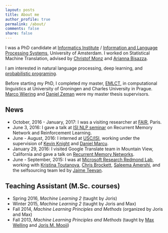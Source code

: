 ```yaml
---
layout: posts
title: About me
author_profile: true
permalink: /about/
comments: false
share: false
---
```



I was a PhD candidate at [Informatics Institute](http://ivi.uva.nl/) / [Information and Language Processing Systems](http://ilps.science.uva.nl/), University of Amsterdam.
I worked on Statistical Machine Translation, advised by [Christof Monz](https://staff.fnwi.uva.nl/c.monz/) and [Arianna Bisazza](http://liacs.leidenuniv.nl/~bisazzaa/).

I am interested in natural language processing, deep learning, and [probabilistic programing](http://probabilistic-programming.org).

Before starting my PhD, I completed my master, [EMLCT](http://lct-master.org/), in computational linguistics at University of Groningen and Charles University in Prague. [Marco Wiering](http://www.ai.rug.nl/~mwiering/) and [Daniel Zeman](http://ufal.mff.cuni.cz/daniel-zeman) were my master thesis supervisors.

## News

* October, 2016 - January, 2017: I was a visiting researcher at [FAIR](https://research.facebook.com/ai), Paris.
* June 3, 2016: I gave a talk at [ISI NLP seminar](http://nlg.isi.edu/nl-seminar/) on Recurrent Memory Network and Reinforcement Learning.
* June - August, 2016: I interned at [USC/ISI](http://www.isi.edu/), working under the supervision of [Kevin Knight](http://www.isi.edu/~knight/) and [Daniel Marcu](http://www.isi.edu/~marcu/).
* January 29, 2016: I visited Google Translate team in Mountain View, California and gave a talk on [Recurrent Memory Networks](http://arxiv.org/abs/1601.01272).
* June - September, 2015: I was at [Microsoft Research Redmond Lab](https://www.microsoft.com/en-us/research/lab/microsoft-research-redmond/), working with [Kristina Toutanova](http://kristinatoutanova.com), [Chris Brockett](https://www.microsoft.com/en-us/research/people/chrisbkt/), [Saleema Amershi](http://research.microsoft.com/en-us/um/people/samershi/), and the selfsourcing team led by [Jaime Teevan](http://research.microsoft.com/en-us/um/people/teevan/about/).

## Teaching Assistant (M.Sc. courses)

* Spring 2016, *Machine Learning 2* (taught by Joris)
* Winter 2015, *Machine Learning 2* (taught by Joris and Max)
* Fall 2014, *Machine Learning Principles and Methods* (organized by Joris and Max)
* Fall 2013, *Machine Learning Principles and Methods* (taught by [Max Welling](https://staff.fnwi.uva.nl/m.welling/) and [Joris M. Mooij](https://staff.fnwi.uva.nl/j.m.mooij/))

